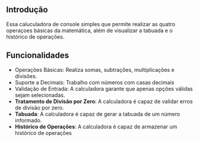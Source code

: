 ## Introdução

Essa caluculadora de console simples que permite realizar as quatro operaçoes básicas da matemática, além de visualizar a tabuada e o histórico de operações.

## Funcionalidades

- Operações Básicas: Realiza somas, subtrações, multiplicações e divisões.
- Suporte a Decimais: Trabalho com números com casas decimais
- Validação de Entrada: A calculadora garante que apenas opções válidas sejam selecionadas.
- **Tratamento de Divisão por Zero**: A calculadora é capaz de validar erros de divisão por zero.
- **Tabuada**: A calculadora é capaz de gerar a tabuada de um número informado.
- **Histórico de Operações**: A calculadora é capaz de armazenar um histórico de operações
